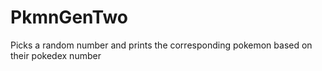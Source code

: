 # PkmnGenTwo
Picks a random number and prints the corresponding pokemon based on their pokedex number
